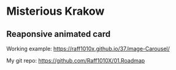 # Misterious Krakow

## Reaponsive animated card

Working example: https://raff1010x.github.io/37.Image-Carousel/

My git repo: https://github.com/Raff1010X/01.Roadmap
